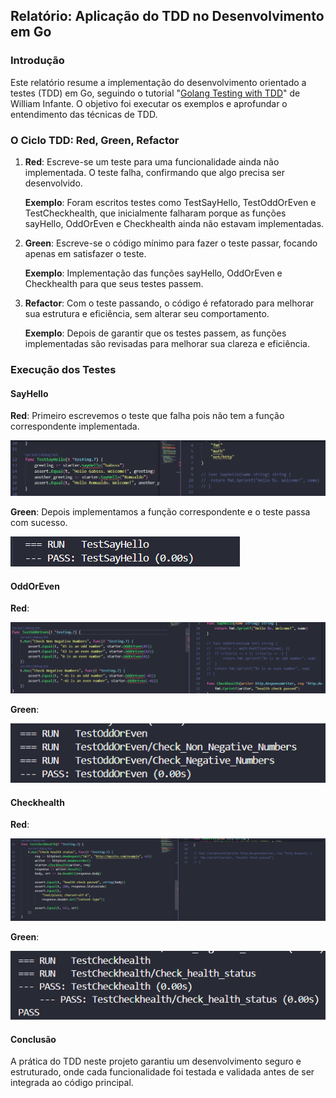 ## Relatório: Aplicação do TDD no Desenvolvimento em Go

### **Introdução**

Este relatório resume a implementação do desenvolvimento orientado a testes (TDD) em Go, seguindo o tutorial "[Golang Testing with TDD](https://williaminfante.medium.com/golang-testing-with-tdd-e548d8be776)" de William Infante. O objetivo foi executar os exemplos e aprofundar o entendimento das técnicas de TDD.

### **O Ciclo TDD: Red, Green, Refactor**

1. **Red**: Escreve-se um teste para uma funcionalidade ainda não implementada. O teste falha, confirmando que algo precisa ser desenvolvido.

    **Exemplo**: Foram escritos testes como TestSayHello, TestOddOrEven e TestCheckhealth, que inicialmente falharam porque as funções sayHello, OddOrEven e Checkhealth ainda não estavam implementadas.

2. **Green**: Escreve-se o código mínimo para fazer o teste passar, focando apenas em satisfazer o teste.

    **Exemplo**: Implementação das funções sayHello, OddOrEven e Checkhealth para que seus testes passem.

3. **Refactor**: Com o teste passando, o código é refatorado para melhorar sua estrutura e eficiência, sem alterar seu comportamento.

    **Exemplo**: Depois de garantir que os testes passem, as funções implementadas são revisadas para melhorar sua clareza e eficiência.

### **Execução dos Testes**

#### **SayHello**
**Red**: Primeiro escrevemos o teste que falha pois não tem a função correspondente implementada.

![alt text](IMG/test1-SayHello.png)

**Green**: Depois implementamos a função correspondente e o teste passa com sucesso.

![alt text](IMG/test2-SayHello.png)


#### **OddOrEven**

**Red**: 

![alt text](IMG/test1-OddOrEven.png)

**Green**:

![alt text](IMG/test2-OddOrEven.png)

#### **Checkhealth**

**Red**: 

![alt text](IMG/test1-Checkhealth.png)

**Green**:

![alt text](IMG/test2-Checkhealth.png)


#### **Conclusão**

A prática do TDD neste projeto garantiu um desenvolvimento seguro e estruturado, onde cada funcionalidade foi testada e validada antes de ser integrada ao código principal.